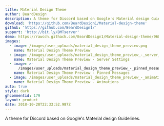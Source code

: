 ```yaml
---
title: Material Design Theme
author: BeardDesign
description: A theme for Discord based on Google's Material design Guidelines.
download: 'https://github.com/BeardDesign1/Material-design-theme'
github: 'https://github.com/BeardDesign1/'
support: 'http://bit.ly/BMTserver'
demo: https://rawcdn.githack.com/BeardDesign1/Material-design-theme/968226753d5c86cad8673294a50fb9099046eddc/Beard's-Material-theme-for-Discord.theme.css
images:
  - image: /images/user_uploads/material_design_theme_preview.png
    name: Material Design Theme Preview
  - image: /images/user_uploads/material_design_theme_preview_-_server_settings.png
    name: Material Design Theme Preview - Server Settings
  - image: >-
      /images/user_uploads/material_design_theme_preview_-_pinned_mesaages_popup.png
    name: Material Design Theme Preview - Pinned Messages
  - image: /images/user_uploads/material_design_theme_preview_-_animations.png
    name: Material Design Theme Preview - Animations
auto: true
style: dark
ghcommentid: 179
layout: product
date: 2018-10-28T22:33:52.987Z
---
```

A theme for Discord based on Google's Material design Guidelines.